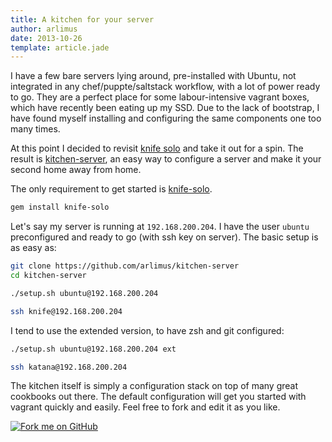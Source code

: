 ```yaml
---
title: A kitchen for your server
author: arlimus
date: 2013-10-26
template: article.jade
---
```


I have a few bare servers lying around, pre-installed with Ubuntu, not integrated in any chef/puppte/saltstack workflow, with a lot of power ready to go. They are a perfect place for some labour-intensive vagrant boxes, which have recently been eating up my SSD. Due to the lack of bootstrap, I have found myself installing and configuring the same components one too many times.

At this point I decided to revisit [knife solo](https://github.com/matschaffer/knife-solo) and take it out for a spin.<span class="more"></span> The result is [kitchen-server](https://github.com/arlimus/kitchen-server), an easy way to configure a server and make it your second home away from home.

The only requirement to get started is [knife-solo](https://github.com/matschaffer/knife-solo).

```bash
gem install knife-solo
```

Let's say my server is running at `192.168.200.204`. I have the user `ubuntu` preconfigured and ready to go (with ssh key on server). The basic setup is as easy as:

```bash
git clone https://github.com/arlimus/kitchen-server
cd kitchen-server

./setup.sh ubuntu@192.168.200.204

ssh knife@192.168.200.204
```

I tend to use the extended version, to have zsh and git configured:

```bash
./setup.sh ubuntu@192.168.200.204 ext

ssh katana@192.168.200.204
```

The kitchen itself is simply a configuration stack on top of many great cookbooks out there. The default configuration will get you started with vagrant quickly and easily. Feel free to fork and edit it as you like.

<a href="https://github.com/arlimus/kitchen-server"><img id="fork-me-ribbon" src="https://s3.amazonaws.com/github/ribbons/forkme_right_darkblue_121621.png" alt="Fork me on GitHub"></a>

